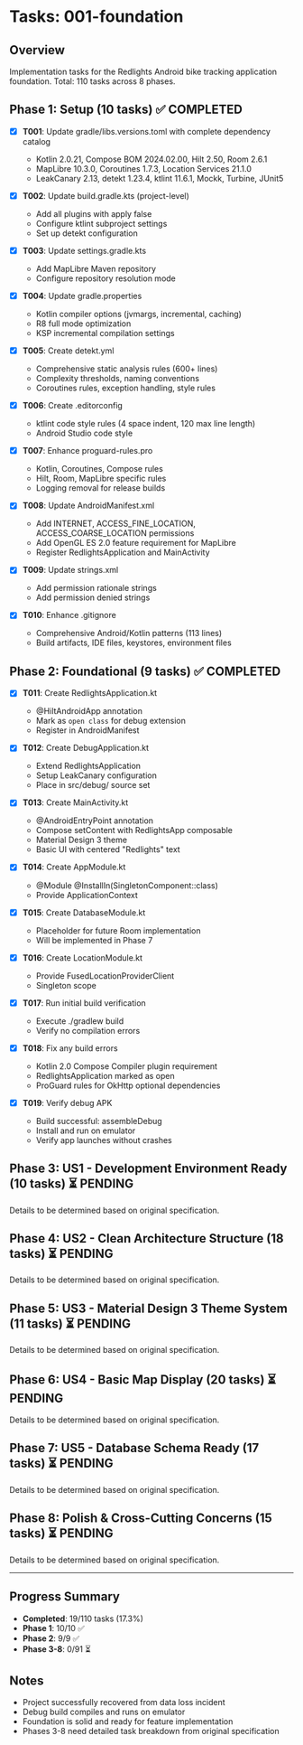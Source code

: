 # Tasks: 001-foundation

## Overview
Implementation tasks for the Redlights Android bike tracking application foundation.
Total: 110 tasks across 8 phases.

## Phase 1: Setup (10 tasks) ✅ COMPLETED

- [X] **T001**: Update gradle/libs.versions.toml with complete dependency catalog
  - Kotlin 2.0.21, Compose BOM 2024.02.00, Hilt 2.50, Room 2.6.1
  - MapLibre 10.3.0, Coroutines 1.7.3, Location Services 21.1.0
  - LeakCanary 2.13, detekt 1.23.4, ktlint 11.6.1, Mockk, Turbine, JUnit5

- [X] **T002**: Update build.gradle.kts (project-level)
  - Add all plugins with apply false
  - Configure ktlint subproject settings
  - Set up detekt configuration

- [X] **T003**: Update settings.gradle.kts
  - Add MapLibre Maven repository
  - Configure repository resolution mode

- [X] **T004**: Update gradle.properties
  - Kotlin compiler options (jvmargs, incremental, caching)
  - R8 full mode optimization
  - KSP incremental compilation settings

- [X] **T005**: Create detekt.yml
  - Comprehensive static analysis rules (600+ lines)
  - Complexity thresholds, naming conventions
  - Coroutines rules, exception handling, style rules

- [X] **T006**: Create .editorconfig
  - ktlint code style rules (4 space indent, 120 max line length)
  - Android Studio code style

- [X] **T007**: Enhance proguard-rules.pro
  - Kotlin, Coroutines, Compose rules
  - Hilt, Room, MapLibre specific rules
  - Logging removal for release builds

- [X] **T008**: Update AndroidManifest.xml
  - Add INTERNET, ACCESS_FINE_LOCATION, ACCESS_COARSE_LOCATION permissions
  - Add OpenGL ES 2.0 feature requirement for MapLibre
  - Register RedlightsApplication and MainActivity

- [X] **T009**: Update strings.xml
  - Add permission rationale strings
  - Add permission denied strings

- [X] **T010**: Enhance .gitignore
  - Comprehensive Android/Kotlin patterns (113 lines)
  - Build artifacts, IDE files, keystores, environment files

## Phase 2: Foundational (9 tasks) ✅ COMPLETED

- [X] **T011**: Create RedlightsApplication.kt
  - @HiltAndroidApp annotation
  - Mark as `open class` for debug extension
  - Register in AndroidManifest

- [X] **T012**: Create DebugApplication.kt
  - Extend RedlightsApplication
  - Setup LeakCanary configuration
  - Place in src/debug/ source set

- [X] **T013**: Create MainActivity.kt
  - @AndroidEntryPoint annotation
  - Compose setContent with RedlightsApp composable
  - Material Design 3 theme
  - Basic UI with centered "Redlights" text

- [X] **T014**: Create AppModule.kt
  - @Module @InstallIn(SingletonComponent::class)
  - Provide ApplicationContext

- [X] **T015**: Create DatabaseModule.kt
  - Placeholder for future Room implementation
  - Will be implemented in Phase 7

- [X] **T016**: Create LocationModule.kt
  - Provide FusedLocationProviderClient
  - Singleton scope

- [X] **T017**: Run initial build verification
  - Execute ./gradlew build
  - Verify no compilation errors

- [X] **T018**: Fix any build errors
  - Kotlin 2.0 Compose Compiler plugin requirement
  - RedlightsApplication marked as open
  - ProGuard rules for OkHttp optional dependencies

- [X] **T019**: Verify debug APK
  - Build successful: assembleDebug
  - Install and run on emulator
  - Verify app launches without crashes

## Phase 3: US1 - Development Environment Ready (10 tasks) ⏳ PENDING

Details to be determined based on original specification.

## Phase 4: US2 - Clean Architecture Structure (18 tasks) ⏳ PENDING

Details to be determined based on original specification.

## Phase 5: US3 - Material Design 3 Theme System (11 tasks) ⏳ PENDING

Details to be determined based on original specification.

## Phase 6: US4 - Basic Map Display (20 tasks) ⏳ PENDING

Details to be determined based on original specification.

## Phase 7: US5 - Database Schema Ready (17 tasks) ⏳ PENDING

Details to be determined based on original specification.

## Phase 8: Polish & Cross-Cutting Concerns (15 tasks) ⏳ PENDING

Details to be determined based on original specification.

---

## Progress Summary

- **Completed**: 19/110 tasks (17.3%)
- **Phase 1**: 10/10 ✅
- **Phase 2**: 9/9 ✅
- **Phase 3-8**: 0/91 ⏳

## Notes

- Project successfully recovered from data loss incident
- Debug build compiles and runs on emulator
- Foundation is solid and ready for feature implementation
- Phases 3-8 need detailed task breakdown from original specification
